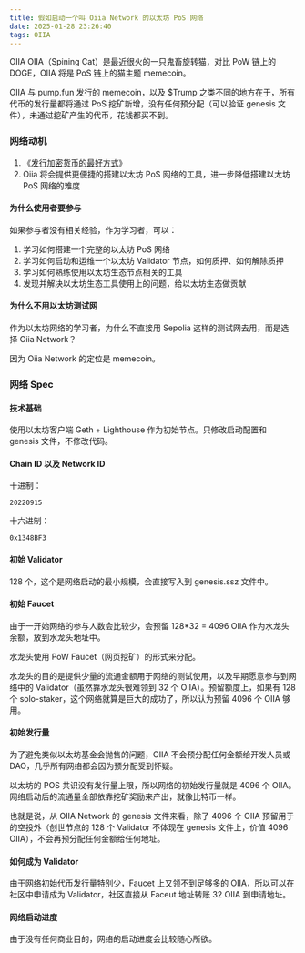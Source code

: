 ```yaml
---
title: 假如启动一个叫 Oiia Network 的以太坊 PoS 网络
date: 2025-01-28 23:26:40
tags: OIIA
---
```



OIIA OIIA（Spining Cat）是最近很火的一只鬼畜旋转猫，对比 PoW 链上的 DOGE，OIIA 将是 PoS 链上的猫主题 memecoin。

OIIA 与 pump.fun 发行的 memecoin，以及 $Trump 之类不同的地方在于，所有代币的发行量都将通过 PoS 挖矿新增，没有任何预分配（可以验证 genesis 文件），未通过挖矿产生的代币，花钱都买不到。


### 网络动机

1. 《[发行加密货币的最好方式](/2025/01/10/发行加密货币的最好方式/)》
2. Oiia 将会提供更便捷的搭建以太坊 PoS 网络的工具，进一步降低搭建以太坊 PoS 网络的难度


#### 为什么使用者要参与
如果参与者没有相关经验，作为学习者，可以：
1. 学习如何搭建一个完整的以太坊 PoS 网络
2. 学习如何启动和运维一个以太坊 Validator 节点，如何质押、如何解除质押
3. 学习如何熟练使用以太坊生态节点相关的工具
4. 发现并解决以太坊生态工具使用上的问题，给以太坊生态做贡献

#### 为什么不用以太坊测试网

作为以太坊网络的学习者，为什么不直接用 Sepolia 这样的测试网去用，而是选择 Oiia Network？

因为 Oiia Network 的定位是 memecoin。

### 网络 Spec

#### 技术基础
使用以太坊客户端 Geth + Lighthouse 作为初始节点。只修改启动配置和 genesis 文件，不修改代码。

#### Chain ID 以及 Network ID
十进制：
```
20220915
```

十六进制：
```
0x1348BF3
```

#### 初始 Validator
128 个，这个是网络启动的最小规模，会直接写入到 genesis.ssz 文件中。

#### 初始 Faucet
由于一开始网络的参与人数会比较少，会预留 128*32 = 4096 OIIA 作为水龙头余额，放到水龙头地址中。

水龙头使用 PoW Faucet（网页挖矿）的形式来分配。

水龙头的目的是提供少量的流通金额用于网络的测试使用，以及早期愿意参与到网络中的 Validator（虽然靠水龙头很难领到 32 个 OIIA）。预留额度上，如果有 128 个 solo-staker，这个网络就算是巨大的成功了，所以认为预留 4096 个 OIIA 够用。


#### 初始发行量
为了避免类似以太坊基金会抛售的问题，OIIA 不会预分配任何金额给开发人员或 DAO，几乎所有网络都会因为预分配受到怀疑。

以太坊的 POS 共识没有发行量上限，所以网络的初始发行量就是 4096 个 OIIA。网络启动后的流通量全部依靠挖矿奖励来产出，就像比特币一样。

也就是说，从 OIIA Network 的 genesis 文件来看，除了 4096 个 OIIA 预留用于的空投外（创世节点的 128 个 Validator 不体现在 genesis 文件上，价值 4096 OIIA），不会再预分配任何金额给任何地址。


#### 如何成为 Validator
由于网络初始代币发行量特别少，Faucet 上又领不到足够多的 OIIA，所以可以在社区中申请成为 Validator，社区直接从 Faceut 地址转账 32 OIIA 到申请地址。

#### 网络启动进度

由于没有任何商业目的，网络的启动进度会比较随心所欲。

